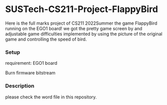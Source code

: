 # SUSTech-CS211-Project-FlappyBird

Here is the full marks project of CS211 2022Summer the game FlappyBird running on the EGO1 board! we got the pretty game screen by  and adjustable game difficulties implemented by using the picture of the original game and controlling the speed of bird.

### Setup

requirement:  EGO1 board

 Burn firmware bitstream

### Description

please check the word file in this repository.